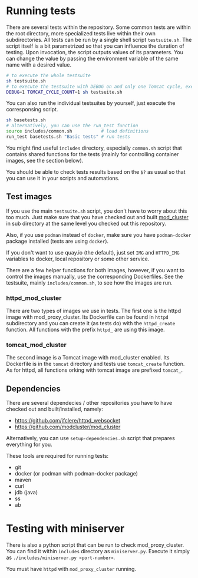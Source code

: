 # Running tests

There are several tests within the repository. Some common tests are within the root directory, more specialized tests
live within their own subdirectories. All tests can be run by a single shell script `testsuite.sh`. The script itself
is a bit parametrized so that you can influence the duration of testing. Upon invocation, the script outputs values of
its parameters. You can change the value by passing the environment variable of the same name with a desired value.

```sh
# to execute the whole testsuite
sh testsuite.sh
# to execute the testsuite with DEBUG on and only one Tomcat cycle, execute
DEBUG=1 TOMCAT_CYCLE_COUNT=1 sh testsuite.sh
```

You can also run the individual testsuites by yourself, just execute the corresponsing script.

```sh
sh basetests.sh
# alternatively, you can use the run_test function
source includes/common.sh           # load definitions
run_test basetests.sh "Basic tests" # run tests
```

You might find useful `includes` directory, especially `common.sh` script that contains shared functions for the tests
(mainly for controlling container images, see the section below).

You should be able to check tests results based on the `$?` as usual so that you can use it in your scripts and automations.

## Test images

If you use the main `testsuite.sh` script, you don't have to worry about this too much. Just make sure that you have checked
out and built [mod_cluster](https://github.com/modcluster/mod_cluster) in sub directory at the same level you checked out this
repository.

Also, if you use `podman` instead of `docker`, make sure you have `podman-docker` package installed (tests are using `docker`).

If you don't want to use quay.io (the default), just set `IMG` and `HTTPD_IMG` variables to docker, local repository or some
other service.

There are a few helper functions for both images, however, if you want to control the images manually, use the corresponding
Dockerfiles. See the testsuite, mainly `includes/common.sh`, to see how the images are run.

### httpd_mod_cluster

There are two types of images we use in tests. The first one is the httpd image with mod_proxy_cluster. Its Dockerfile can
be found in `httpd` subdirectory and you can create it (as tests do) with the `httpd_create` function. All functions with
the prefix `httpd_` are using this image.

### tomcat_mod_cluster

The second image is a Tomcat image with mod_cluster enabled. Its Dockerfile is in the `tomcat` directory and tests use
`tomcat_create` function. As for httpd, all functions orking with tomcat image are prefixed `tomcat_`.

## Dependencies

There are several dependecies / other repositories you have to have checked out and built/installed, namely:

* https://github.com/jfclere/httpd_websocket
* https://github.com/modcluster/mod_cluster

Alternatively, you can use `setup-dependencies.sh` script that prepares everything for you.

These tools are required for running tests:

* git
* docker (or podman with podman-docker package)
* maven
* curl
* jdb (java)
* ss
* ab

# Testing with miniserver
There is also a python script that can be run to check mod_proxy_cluster. You can find it within `includes` directory
as `miniserver.py`. Execute it simply as `./includes/miniserver.py <port-number>`.

You must have `httpd` with `mod_proxy_cluster` running.
